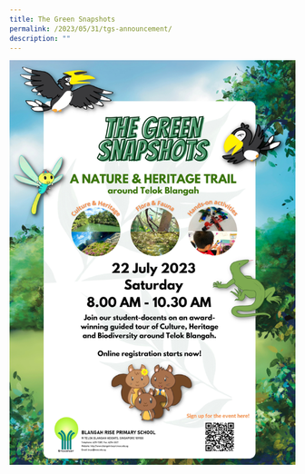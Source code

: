 ```yaml
---
title: The Green Snapshots
permalink: /2023/05/31/tgs-announcement/
description: ""
---
```

![](/images/2023%20Photos/TGS/the%20green%20snapshots%20poster%20may%202023.jpg)